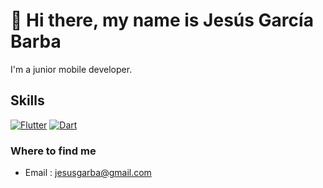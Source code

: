 # 👋  Hi there, my name is Jesús García Barba
 I'm a junior mobile developer.
## Skills
[![Flutter](https://img.shields.io/badge/Flutter-6ACEFF?style=for-the-badge&logo=Flutter&logoColor=white&labelColor=101010)]()
[![Dart](https://img.shields.io/badge/Dart-194A6A?style=for-the-badge&logo=Dart&logoColor=white&labelColor=101010)]()
</br>



<!--
**jesusgarba/jesusgarba** is a ✨ _special_ ✨ repository because its `README.md` (this file) appears on your GitHub profile.

Here are some ideas to get you started:

- 🔭 I’m currently working on ...
- 🌱 I’m currently learning ...
- 👯 I’m looking to collaborate on ...
- 🤔 I’m looking for help with ...
- 💬 Ask me about ...
- 📫 How to reach me: ...
- 😄 Pronouns: ...
- ⚡ Fun fact: ...
-->
### Where to find me

- Email : jesusgarba@gmail.com
